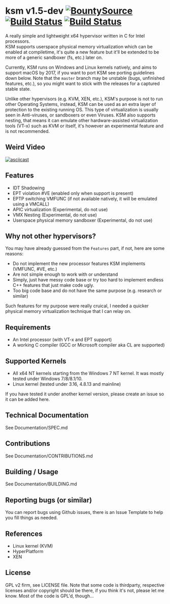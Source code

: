 # ksm v1.5-dev [![BountySource](https://www.bountysource.com/badge/team?team_id=189129&style=raised)](https://www.bountysource.com/teams/ksm?utm_source=ksm&utm_medium=shield&utm_campaign=raised) [![Build Status](https://travis-ci.org/asamy/ksm.svg?branch=master)](https://travis-ci.org/asamy/ksm) [![Build Status](https://ci.appveyor.com/api/projects/status/nb7u22qxjabauex5?svg=true)](https://ci.appveyor.com/project/asamy/ksm)

A really simple and lightweight x64 hypervisor written in C for Intel processors.  
KSM supports userspace physical memory virtualization which can be enabled at
compiletime, it's quite a new feature but it'll be extended to be more of a
generic sandboxer (fs, etc.) later on.

Currently, KSM runs on Windows and Linux kernels natively, and aims to support
macOS by 2017, if you want to port KSM see porting guidelines down below.  Note
that the `master` branch may be unstable (bugs, unfinished features, etc.), so
you might want to stick with the releases for a captured stable state.

Unlike other hypervisors (e.g. KVM, XEN, etc.), KSM's purpose is not to run
other Operating Systems, instead, KSM can be used as an extra layer of
protection to the existing running OS.  This type of virtualization is usually
seen in Anti-viruses, or sandboxers or even Viruses.  KSM also supports
nesting, that means it can emulate other hardware-assisted virtualization tools
(VT-x) such as KVM or itself, it's however an experimental feature and
is not recommended.

## Weird Video

[![asciicast](https://asciinema.org/a/6yl1uuvkz70b7wbjgh2re7js3.png)](https://asciinema.org/a/6yl1uuvkz70b7wbjgh2re7js3)

## Features

- IDT Shadowing
- EPT violation #VE (enabled only when support is present)
- EPTP switching VMFUNC (if not available natively, it will be emulated using a VMCALL)
- APIC virtualization (Experimental, do not use)
- VMX Nesting (Experimental, do not use)
- Userspace physical memory sandboxer (Experimental, do not use)

## Why not other hypervisors?

You may have already guessed from the `Features` part, if not, here are some reasons:

- Do not implement the new processor features KSM implements (VMFUNC, #VE, etc.)
- Are not simple enough to work with or understand
- Simply, just have messy code base or try too hard to implement endless C++ features that just make code ugly.
- Too big code base and do not have the same purpose (e.g. research or similar)

Such features for my purpose were really cruical, I needed a quicker physical memory virtualization technique
that I can relay on.

## Requirements

- An Intel processor (with VT-x and EPT support)
- A working C compiler (GCC or Microsoft compiler aka CL are supported)

## Supported Kernels

- All x64 NT kernels starting from the Windows 7 NT kernel.  It was mostly tested under Windows 7/8/8.1/10.
- Linux kernel (tested under 3.16, 4.8.13 and mainline)

If you have tested it under another kernel version, please create an issue so
it can be added here.

## Technical Documentation

See Documentation/SPEC.md

## Contributions

See Documentation/CONTRIBUTIONS.md

## Building / Usage

See Documentation/BUILDING.md

## Reporting bugs (or similar)

You can report bugs using Github issues, there is an Issue Template to help you
fill things as needed.

## References

- Linux kernel (KVM)
- HyperPlatform
- XEN

## License

GPL v2 firm, see LICENSE file.  Note that some code is thirdparty, respective
licenses and/or copyright should be there, if you think it's not, please let me
know.  Most of the code is GPL'd, though...

